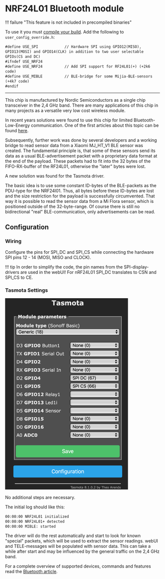 # NRF24L01 Bluetooth module

!!! failure "This feature is not included in precompiled binaries"
    
To use it you must [compile your build](Compile-your-build). Add the following to `user_config_override.h`:
```
#define USE_SPI            // Hardware SPI using GPIO12(MISO), GPIO13(MOSI) and GPIO14(CLK) in addition to two user selectable GPIOs(CS and DC)
#ifndef USE_NRF24
#define USE_NRF24          // Add SPI support for RF24L01(+) (+2k6 code)
#define USE_MIBLE          // BLE-bridge for some Mijia-BLE-sensors (+4k7 code)
#endif
```
----
  
This chip is manufactured by Nordic Semiconductors as a single chip transceiver in the 2,4 GHz band. There are many applications of this chip in many projects as a versatile very low cost wireless module.  

In recent years solutions were found to use this chip for limited Bluetooth-Low-Energy communication. One of the first articles about this topic can be found [here](https://dmitry.gr/?r=05.Projects&proj=11.%20Bluetooth%20LE%20fakery).
  
Subsequently, further work was done by several developers and a working bridge to read sensor data from a Xiaomi MJ_HT_V1 BLE sensor was created. The fundamental principle is, that some of these sensors send its data as a usual BLE-advertisement packet with a proprietary data format at the end of the payload. These packets had to fit into the 32 bytes of the FIFO-RX-buffer of the RF24L01, otherwise the "later" bytes were lost. 

A new solution was found for the Tasmota driver. 

The basic idea is to use some constant ID-bytes of the BLE-packets as the PDU-type for the NRF24l01. Thus, all bytes before these ID-bytes are lost and the size restriction for the payload is successfully circumvented. That way it is possible to read the sensor data from a Mi Flora sensor, which is positioned outside of the 32-byte-range.
Of course there is still no bidirectional "real" BLE-communication, only advertisements can be read.

## Configuration
### Wiring
Configure the pins for SPI_DC and SPI_CS while connecting the hardware SPI pins 12 - 14 (MOSI, MISO and CLOCK).  

!!! tip
    In order to simplify the code, the pin names from the SPI-display-drivers are used in the webUI! For nRF24L01 SPI_DC translates to CSN and SPI_CS to CE.  
   
### Tasmota Settings

<img src="../_media/peripherals/nrf24_config.png" style="width:400px"></img>  
   
No additional steps are necessary.  

The initial log should like this:  
  
```  
00:00:00 NRF24L01 initialized  
00:00:00 NRF24L01+ detected  
00:00:00 MIBLE: started  
```  

The driver will do the rest automatically and start to look for known "special" packets, which will be used to extract the sensor readings.
webUI and TELE-messages will be populated with sensor data.  This can take a while after start and may be influenced by the general traffic on the 2,4 GHz band.  

For a complete overview of supported devices, commands and features read the [Bluetooth article](/Bluetooth#ble-sensors-using-nrf24l01).
